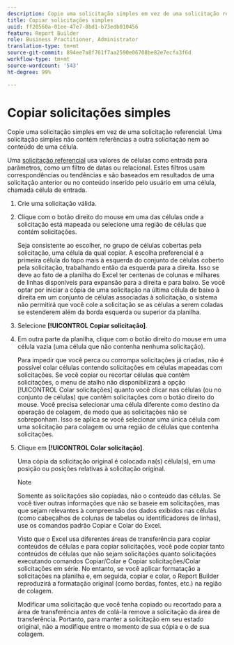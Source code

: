 ```yaml
---
description: Copie uma solicitação simples em vez de uma solicitação referencial. Uma solicitação simples não contém referências a outra solicitação nem ao conteúdo de uma célula.
title: Copiar solicitações simples
uuid: ff20560a-01ee-47e7-8bd1-b73edb010456
feature: Report Builder
role: Business Practitioner, Administrator
translation-type: tm+mt
source-git-commit: 894ee7a8f761f7aa2590e06708be82e7ecfa3f6d
workflow-type: tm+mt
source-wordcount: '543'
ht-degree: 99%

---
```



# Copiar solicitações simples

Copie uma solicitação simples em vez de uma solicitação referencial. Uma solicitação simples não contém referências a outra solicitação nem ao conteúdo de uma célula.

Uma [solicitação referencial](/help/analyze/report-builder/manage-requests/c-copy-requests/t-copy-referential-requests.md) usa valores de células como entrada para parâmetros, como um filtro de datas ou relacional. Estes filtros usam correspondências ou tendências e são baseados em resultados de uma solicitação anterior ou no conteúdo inserido pelo usuário em uma célula, chamada célula de entrada.
1. Crie uma solicitação válida.
1. Clique com o botão direito do mouse em uma das células onde a solicitação está mapeada ou selecione uma região de células que contém solicitações.

   Seja consistente ao escolher, no grupo de células cobertas pela solicitação, uma célula da qual copiar. A escolha preferencial é a primeira célula do topo mais à esquerda do conjunto de células coberto pela solicitação, trabalhando então da esquerda para a direita. Isso se deve ao fato de a planilha do Excel ter centenas de colunas e milhares de linhas disponíveis para expansão para a direita e para baixo. Se você optar por iniciar a cópia de uma solicitação na última célula de baixo à direita em um conjunto de células associadas à solicitação, o sistema não permitirá que você cole a solicitação se as células a serem coladas se estenderem além da borda esquerda ou superior da planilha.
1. Selecione **[!UICONTROL Copiar solicitação]**.
1. Em outra parte da planilha, clique com o botão direito do mouse em uma célula vazia (uma célula que não contenha nenhuma solicitação).

   Para impedir que você perca ou corrompa solicitações já criadas, não é possível colar células contendo solicitações em células mapeadas com solicitações. Se você copiar ou recortar células que contêm solicitações, o menu de atalho não disponibilizará a opção [!UICONTROL Colar solicitações] quanto você clicar nas células (ou no conjunto de células) que contêm solicitações com o botão direito do mouse. Você precisa selecionar uma célula diferente como destino da operação de colagem, de modo que as solicitações não se sobreponham. Isso se aplica se você selecionar uma única célula com uma solicitação para colagem ou uma região de células que contenha solicitações.
1. Clique em **[!UICONTROL Colar solicitação]**.

   Uma cópia da solicitação original é colocada na(s) célula(s), em uma posição ou posições relativas à solicitação original.

   >[!NOTE]
   >
   >Somente as solicitações são copiadas, não o conteúdo das células. Se você tiver outras informações que não se baseie em solicitações, mas que sejam relevantes à compreensão dos dados exibidos nas células (como cabeçalhos de colunas de tabelas ou identificadores de linhas), use os comandos padrão Copiar e Colar do Excel.

   Visto que o Excel usa diferentes áreas de transferência para copiar conteúdos de células e para copiar solicitações, você pode copiar tanto conteúdos de células que não sejam solicitações quanto solicitações executando comandos Copiar/Colar e Copiar solicitações/Colar solicitações em série. No entanto, se você aplicar formatação a solicitações na planilha e, em seguida, copiar e colar, o Report Builder reproduzirá a formatação original (como bordas, fontes, etc.) na região de colagem.

   Modificar uma solicitação que você tenha copiado ou recortado para a área de transferência antes de colá-la remove a solicitação da área de transferência. Portanto, para manter a solicitação em seu estado original, não a modifique entre o momento de sua cópia e o de sua colagem.
